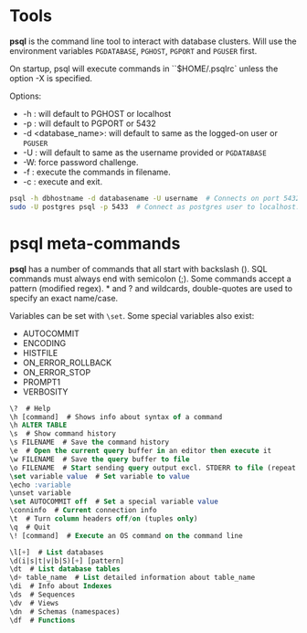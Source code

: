 # Tools

**psql** is the command line tool to interact with database clusters.
Will use the environment variables ``PGDATABASE``, ``PGHOST``,
``PGPORT`` and ``PGUSER`` first.

On startup, psql will execute commands in ``$HOME/.psqlrc` unless the
option -X is specified.

Options:

* -h <host>: will default to PGHOST or localhost
* -p <port>: will default to PGPORT or 5432
* -d <database_name>: will default to same as the logged-on user or
  ``PGUSER``
* -U <username>: will default to same as the username provided or
  ``PGDATABASE``
* -W: force password challenge.
* -f <filename>: execute the commands in filename.
* -c <command>: execute <command> and exit.

```bash
psql -h dbhostname -d databasename -U username  # Connects on port 5432
sudo -U postgres psql -p 5433  # Connect as postgres user to localhost:5433
```
# psql meta-commands

**psql** has a number of commands that all start with backslash (\). SQL
commands must always end with semicolon (;). Some commands accept a
pattern (modified regex). * and ? and wildcards, double-quotes are used
to specify an exact name/case.

Variables can be set with ``\set``. Some special variables also exist:

* AUTOCOMMIT
* ENCODING
* HISTFILE
* ON_ERROR_ROLLBACK
* ON_ERROR_STOP
* PROMPT1
* VERBOSITY

```sql
\?  # Help
\h [command]  # Shows info about syntax of a command
\h ALTER TABLE
\s  # Show command history
\s FILENAME  # Save the command history
\e  # Open the current query buffer in an editor then execute it
\w FILENAME  # Save the query buffer to file
\o FILENAME  # Start sending query output excl. STDERR to file (repeat to stop)
\set variable value  # Set variable to value
\echo :variable
\unset variable
\set AUTOCOMMIT off  # Set a special variable value
\conninfo  # Current connection info
\t  # Turn column headers off/on (tuples only)
\q  # Quit
\! [command]  # Execute an OS command on the command line

\l[+]  # List databases
\d(i|s|t|v|b|S)[+] [pattern]
\dt  # List database tables
\d+ table_name  # List detailed information about table_name
\di  # Info about Indexes
\ds  # Sequences
\dv  # Views
\dn  # Schemas (namespaces)
\df  # Functions
```
